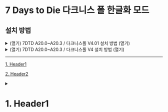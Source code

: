# 7 Days to Die 다크니스 폴 한글화 모드

## 설치 방법

<details><summary>(열기) 7DTD A20.0~A20.3 / 다크니스폴 V4.01 설치 방법 (열기)</summary>

<br/>

1. GitHub 우측 Release로 가서 최신 버전의 zip 파일을 받으세요
     * 다운로드 링크: 
2. 7 Days to Die 설치 폴더로 이동
3. 압축 파일을 열어서 Mods 폴더를 7 Daysto Die 설치 폴더에 압축 해제
4. Mods 폴더로 이동
5. 0-DarknessFallsCore_Koreana, 3-DF-BdubsVehicles_Koreana라는 폴더가 나오면 게임 실행. (실행 중이었으면 종료 후 재실행)  
</details>

<details><summary>(열기) 7DTD A20.0~A20.3 / 다크니스폴 V4 설치 방법 (열기)</summary>

<br/>

---

1. GitHub 우측 Release로 가서 최신 버전의 zip 파일을 받으세요
    * 다운로드 링크: [DarknessFalls_Koreana.zip](https://github.com/Zuxico3219-Gmail/Darkness-Falls-Koreana/releases/download/7d2d-darknessfalls/DarknessFalls_Koreana.zip)
2. 7 Days to Die 설치 폴더로 이동
3. 압축 파일을 열어서 Mods 폴더를 7 Daysto Die 설치 폴더에 압축 해제
4. Mods 폴더로 이동
5. 0-DarknessFallsCore_Koreana, 3-DF-BdubsVehicles_Koreana라는 폴더가 나오면 게임 실행. (실행 중이었으면 종료 후 재실행)  
</details>


---


[1. Header1](#1-Header1)

[2. Header2](#11-Header2)

<details><summary><h1>1. Header1</h1></summary> 

  * 1
  * 2
  * 3
  * 4
  * 5
  * 6
  * 7
  * 8
  * 9
  * 10
  * 11
  * 12
  * 13
  * 14
  * 15
  * 16
  * 17
  
 <details>
 <summary><h2>1.1 Header2</h2></summary>

   * 1
  * 2
  * 3
  * 4
  * 5
  * 6
  * 7
  * 8
  * 9
  * 10
  * 11
  * 12
  * 13
  * 14
  * 15
  * 16
  * 17
 
  </details>
 
</details>
